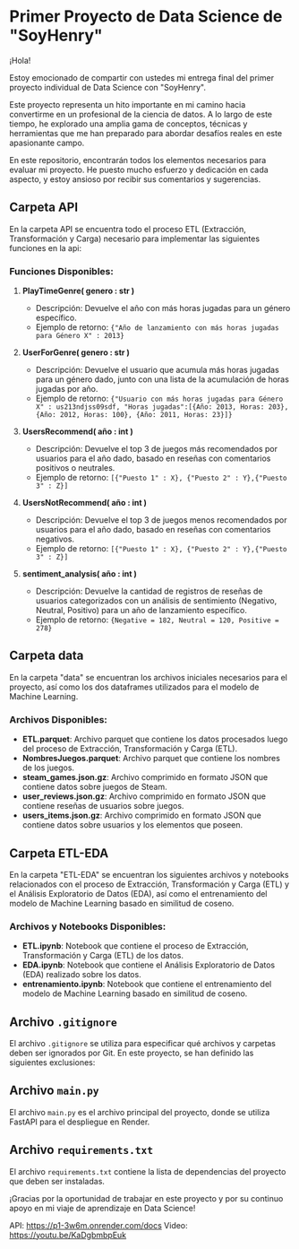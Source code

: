 # Primer Proyecto de Data Science de "SoyHenry"
¡Hola!

Estoy emocionado de compartir con ustedes mi entrega final del primer proyecto individual de Data Science con "SoyHenry".

Este proyecto representa un hito importante en mi camino hacia convertirme en un profesional de la ciencia de datos. A lo largo de este tiempo, he explorado una amplia gama de conceptos, técnicas y herramientas que me han preparado para abordar desafíos reales en este apasionante campo.

En este repositorio, encontrarán todos los elementos necesarios para evaluar mi proyecto. He puesto mucho esfuerzo y dedicación en cada aspecto, y estoy ansioso por recibir sus comentarios y sugerencias.

## Carpeta API

En la carpeta API se encuentra todo el proceso ETL (Extracción, Transformación y Carga) necesario para implementar las siguientes funciones en la api:

### Funciones Disponibles:

1. **PlayTimeGenre( genero : str )**
   - Descripción: Devuelve el año con más horas jugadas para un género específico.
   - Ejemplo de retorno: `{"Año de lanzamiento con más horas jugadas para Género X" : 2013}`

2. **UserForGenre( genero : str )**
   - Descripción: Devuelve el usuario que acumula más horas jugadas para un género dado, junto con una lista de la acumulación de horas jugadas por año.
   - Ejemplo de retorno: `{"Usuario con más horas jugadas para Género X" : us213ndjss09sdf, "Horas jugadas":[{Año: 2013, Horas: 203}, {Año: 2012, Horas: 100}, {Año: 2011, Horas: 23}]}`

3. **UsersRecommend( año : int )**
   - Descripción: Devuelve el top 3 de juegos más recomendados por usuarios para el año dado, basado en reseñas con comentarios positivos o neutrales.
   - Ejemplo de retorno: `[{"Puesto 1" : X}, {"Puesto 2" : Y},{"Puesto 3" : Z}]`

4. **UsersNotRecommend( año : int )**
   - Descripción: Devuelve el top 3 de juegos menos recomendados por usuarios para el año dado, basado en reseñas con comentarios negativos.
   - Ejemplo de retorno: `[{"Puesto 1" : X}, {"Puesto 2" : Y},{"Puesto 3" : Z}]`

5. **sentiment_analysis( año : int )**
   - Descripción: Devuelve la cantidad de registros de reseñas de usuarios categorizados con un análisis de sentimiento (Negativo, Neutral, Positivo) para un año de lanzamiento específico.
   - Ejemplo de retorno: `{Negative = 182, Neutral = 120, Positive = 278}`

## Carpeta data

En la carpeta "data" se encuentran los archivos iniciales necesarios para el proyecto, así como los dos dataframes utilizados para el modelo de Machine Learning.

### Archivos Disponibles:

- **ETL.parquet**: Archivo parquet que contiene los datos procesados luego del proceso de Extracción, Transformación y Carga (ETL).
- **NombresJuegos.parquet**: Archivo parquet que contiene los nombres de los juegos.
- **steam_games.json.gz**: Archivo comprimido en formato JSON que contiene datos sobre juegos de Steam.
- **user_reviews.json.gz**: Archivo comprimido en formato JSON que contiene reseñas de usuarios sobre juegos.
- **users_items.json.gz**: Archivo comprimido en formato JSON que contiene datos sobre usuarios y los elementos que poseen.

## Carpeta ETL-EDA

En la carpeta "ETL-EDA" se encuentran los siguientes archivos y notebooks relacionados con el proceso de Extracción, Transformación y Carga (ETL) y el Análisis Exploratorio de Datos (EDA), así como el entrenamiento del modelo de Machine Learning basado en similitud de coseno.

### Archivos y Notebooks Disponibles:

- **ETL.ipynb**: Notebook que contiene el proceso de Extracción, Transformación y Carga (ETL) de los datos.
- **EDA.ipynb**: Notebook que contiene el Análisis Exploratorio de Datos (EDA) realizado sobre los datos.
- **entrenamiento.ipynb**: Notebook que contiene el entrenamiento del modelo de Machine Learning basado en similitud de coseno.

## Archivo `.gitignore`

El archivo `.gitignore` se utiliza para especificar qué archivos y carpetas deben ser ignorados por Git. En este proyecto, se han definido las siguientes exclusiones:

## Archivo `main.py`

El archivo `main.py` es el archivo principal del proyecto, donde se utiliza FastAPI para el despliegue en Render.

## Archivo `requirements.txt`

El archivo `requirements.txt` contiene la lista de dependencias del proyecto que deben ser instaladas.

¡Gracias por la oportunidad de trabajar en este proyecto y por su continuo apoyo en mi viaje de aprendizaje en Data Science!

API: https://p1-3w6m.onrender.com/docs
Video: https://youtu.be/KaDgbmbpEuk
